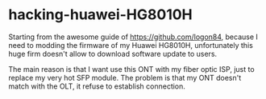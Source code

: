 # hacking-huawei-HG8010H
Starting from the awesome guide of https://github.com/logon84, because I need to modding the firmware of
my Huawei HG8010H, unfortunately this huge firm doesn't allow to download software update to users.

The main reason is that I want use this ONT with my fiber optic ISP, just to replace my very hot SFP module. The problem is that my ONT doesn't match with the OLT, it refuse to establish connection.
